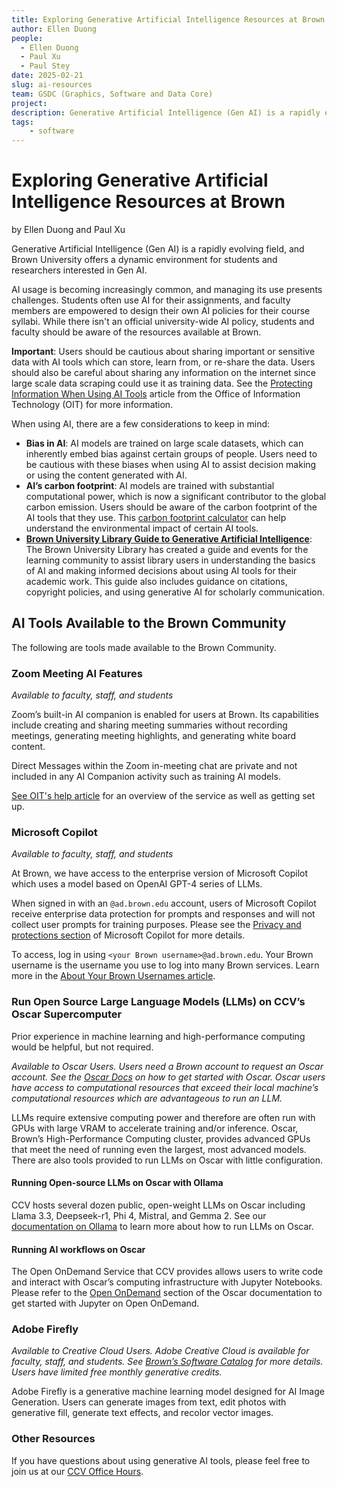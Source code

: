 ```yaml
---
title: Exploring Generative Artificial Intelligence Resources at Brown University
author: Ellen Duong
people:
  - Ellen Duong
  - Paul Xu
  - Paul Stey
date: 2025-02-21
slug: ai-resources
team: GSDC (Graphics, Software and Data Core)
project:
description: Generative Artificial Intelligence (Gen AI) is a rapidly evolving field, Brown University offers a dynamic environment for students and researchers interested in Gen AI
tags:
    - software
---
```

# Exploring Generative Artificial Intelligence Resources at Brown
by Ellen Duong and Paul Xu

Generative Artificial Intelligence (Gen AI) is a rapidly evolving field, and Brown University offers a dynamic environment for students and researchers interested in Gen AI.

AI usage is becoming increasingly common, and managing its use presents challenges. Students often use AI for their assignments, and faculty members are empowered to design their own AI policies for their course syllabi. While there isn't an official university-wide AI policy, students and faculty should be aware of the resources available at Brown.

**Important**: Users should be cautious about sharing important or sensitive data with AI tools which can store, learn from, or re-share the data. Users should also be careful about sharing any information on the internet since large scale data scraping could use it as training data. See the [Protecting Information When Using AI Tools](https://ithelp.brown.edu/kb/articles/protecting-information-when-using-ai-tools) article from the Office of Information Technology (OIT) for more information.

When using AI, there are a few considerations to keep in mind:
* **Bias in AI**: AI models are trained on large scale datasets, which can inherently embed bias against certain groups of people. Users need to be cautious with these biases when using AI to assist decision making or using the content generated with AI.
* **AI’s carbon footprint**: AI models are trained with substantial computational power, which is now a significant contributor to the global carbon emission. Users should be aware of the carbon footprint of the AI tools that they use. This [carbon footprint calculator](https://www.deloitte.com/uk/en/services/consulting/content/ai-carbon-footprint-calculator.html) can help understand the environmental impact of certain AI tools.
* **[Brown University Library Guide to Generative Artificial Intelligence](https://libguides.brown.edu/AI)**: The Brown University Library has created a guide and events for the learning community to assist library users in understanding the basics of AI and making informed decisions about using AI tools for their academic work. This guide also includes guidance on citations, copyright policies, and using generative AI for scholarly communication.

## AI Tools Available to the Brown Community
The following are tools made available to the Brown Community.

### Zoom Meeting AI Features
*Available to faculty, staff, and students*

Zoom’s built-in AI companion is enabled for users at Brown. Its capabilities include creating and sharing meeting summaries without recording meetings, generating meeting highlights, and generating white board content.

Direct Messages within the Zoom in-meeting chat are private and not included in any AI Companion activity such as training AI models.

[See OIT's help article](https://ithelp.brown.edu/kb/articles/zoom-ai-companion-overview) for an overview of the service as well as getting set up.

### Microsoft Copilot
*Available to faculty, staff, and students*

At Brown, we have access to the enterprise version of Microsoft Copilot which uses a model based on OpenAI GPT-4 series of LLMs.

When signed in with an `@ad.brown.edu` account, users of Microsoft Copilot receive enterprise data protection for prompts and responses and will not collect user prompts for training purposes. Please see the [Privacy and protections section](https://learn.microsoft.com/en-us/copilot/privacy-and-protections) of Microsoft Copilot for more details.

To access, log in using `<your Brown username>@ad.brown.edu`. Your Brown username is the username you use to log into many Brown services. Learn more in the [About Your Brown Usernames article](https://ithelp.brown.edu/kb/articles/about-your-brown-usernames-2).

### Run Open Source Large Language Models (LLMs) on CCV’s Oscar Supercomputer

Prior experience in machine learning and high-performance computing would be helpful, but not required. 

*Available to Oscar Users. Users need a Brown account to request an Oscar account. See the [Oscar Docs](https://docs.ccv.brown.edu/oscar) on how to get started with Oscar. Oscar users have access to computational resources that exceed their local machine’s computational resources which are advantageous to run an LLM.*

LLMs require extensive computing power and therefore are often run with GPUs with large VRAM to accelerate training and/or inference. Oscar, Brown’s High-Performance Computing cluster, provides advanced GPUs that meet the need of running even the largest, most advanced models. There are also tools provided to run LLMs on Oscar with little configuration.

#### Running Open-source LLMs on Oscar with Ollama
CCV hosts several dozen public, open-weight LLMs on Oscar including Llama 3.3, Deepseek-r1, Phi 4, Mistral, and Gemma 2. See our [documentation on Ollama](https://docs.ccv.brown.edu/oscar/large-language-models/ollama) to learn more about how to run LLMs on Oscar.

#### Running AI workflows on Oscar
The Open OnDemand Service that CCV provides allows users to write code and interact with Oscar’s computing infrastructure with Jupyter Notebooks. Please refer to the [Open OnDemand](https://docs.ccv.brown.edu/oscar/connecting-to-oscar/open-ondemand) section of the Oscar documentation to get started with Jupyter on Open OnDemand.

### Adobe Firefly
*Available to Creative Cloud Users. Adobe Creative Cloud is available for faculty, staff, and students. See [Brown’s Software Catalog](https://softwarecatalog.brown.edu/) for more details. Users have limited free monthly generative credits.*

Adobe Firefly is a generative machine learning model designed for AI Image Generation. Users can generate images from text, edit photos with generative fill, generate text effects, and recolor vector images. 

### Other Resources
If you have questions about using generative AI tools, please feel free to join us at our [CCV Office Hours](https://events.brown.edu/ccv/all).